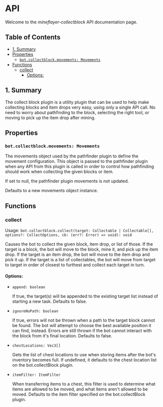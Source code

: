 # API <!-- omit in toc -->

Welcome to the *mineflayer-collectblock* API documentation page.

## Table of Contents <!-- omit in toc -->

- [1. Summary](#1-summary)
- [Properties](#properties)
  - [`bot.collectblock.movements: Movements`](#botcollectblockmovements-movements)
- [Functions](#functions)
  - [collect](#collect)
    - [Options:](#options)

## 1. Summary

The collect block plugin is a utility plugin that can be used to help make collecting blocks and item drops very easy, using only a single API call. No need to worry about pathfinding to the block, selecting the right tool, or moving to pick up the item drop after mining.

## Properties

### `bot.collectblock.movements: Movements`

The movements object used by the pathfinder plugin to define the movement configuration. This object is passed to the pathfinder plugin when any API from this plugin is called in order to control how pathfinding should work when collecting the given blocks or item.

If set to null, the pathfinder plugin movements is not updated.

Defaults to a new movements object instance.

## Functions

### collect

Usage: `bot.collectblock.collect(target: Collectable | Collectable[], options?: CollectOptions, cb: (err?: Error) => void): void`

Causes the bot to collect the given block, item drop, or list of those. If the target is a block, the bot will move to the block, mine it, and pick up the item drop. If the target is an item drop, the bot will move to the item drop and pick it up. If the target is a list of collectables, the bot will move from target to target in order of closest to furthest and collect each target in turn.

#### Options:

  * `append: boolean`

    If true, the target(s) will be appended to the existing target list instead of starting a new task. Defaults to false.

  * `ignoreNoPath: boolean`

    If true, errors will not be thrown when a path to the target block cannot be found. The bot will attempt to choose the best available position it can find, instead. Errors are still thrown if the bot cannot interact with the block from it's final location. Defaults to false.

  * `chestLocations: Vec3[]`

    Gets the list of chest locations to use when storing items after the bot's inventory becomes full. If undefined, it defaults to the chest location list on the bot.collectBlock plugin.

  * `itemFilter: ItemFilter`

    When transferring items to a chest, this filter is used to determine what items are allowed to be moved, and what items aren't allowed to be moved. Defaults to the item filter specified on the bot.collectBlock plugin.
